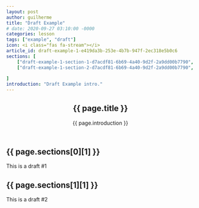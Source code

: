 ```yaml
---
layout: post
author: guilherme
title: "Draft Example"
# date: 2020-09-27 03:10:00 -0000
categories: lesson
tags: ["example", "draft"]
icon: <i class="fas fa-stream"></i>
article_id: draft-example-1-e419da3b-253e-4b7b-947f-2ec318e5b0c6
sections: [
    ["draft-example-1-section-1-d7acdf81-6b69-4a40-9d2f-2a9dd00b7790", "Draft Section 1"],
    ["draft-example-1-section-2-d7acdf81-6b69-4a40-9d2f-2a9dd00b7790", "Draft Section 2"],
    
]
introduction: "Draft Example intro."
---
```

<article class="docs-article" id="{{ page.article_id }}">
    <header class="docs-header">
        <h1 class="docs-heading">{{ page.title }}</h1>
        <section class="docs-intro">
            <p>{{ page.introduction }}</p>
        </section>
    </header>
    <section class="docs-section" id="{{ page.sections[0][0] }}">
        <h2 class="section-heading">{{ page.sections[0][1] }}</h2>
        This is a draft #1
    </section>
    <section class="docs-section" id="{{ page.sections[1][0] }}">
        <h2 class="section-heading">{{ page.sections[1][1] }}</h2>
        This is a draft #2
    </section>
</article>
